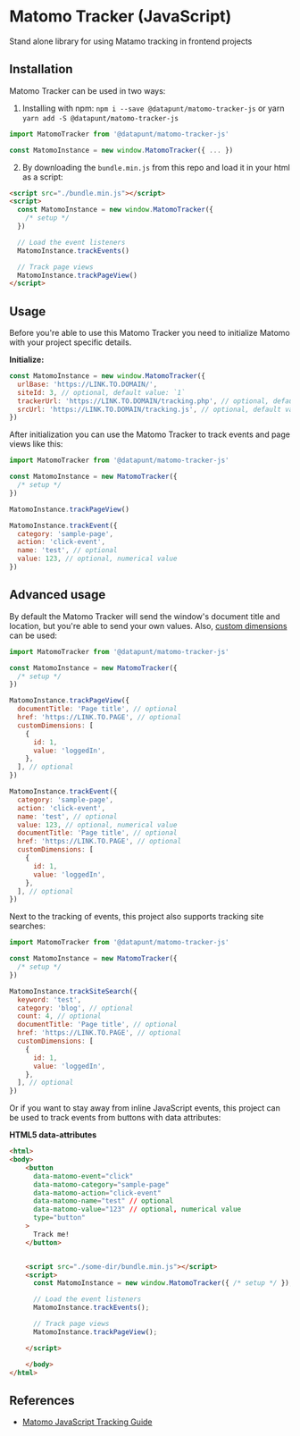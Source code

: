 # Matomo Tracker (JavaScript)

Stand alone library for using Matamo tracking in frontend projects

## Installation

Matomo Tracker can be used in two ways:

1. Installing with npm: `npm i --save @datapunt/matomo-tracker-js` or yarn `yarn add -S @datapunt/matomo-tracker-js`

```js
import MatomoTracker from '@datapunt/matomo-tracker-js'

const MatomoInstance = new window.MatomoTracker({ ... })
```

2. By downloading the `bundle.min.js` from this repo and load it in your html as a script:

```html
<script src="./bundle.min.js"></script>
<script>
  const MatomoInstance = new window.MatomoTracker({
    /* setup */
  })

  // Load the event listeners
  MatomoInstance.trackEvents()

  // Track page views
  MatomoInstance.trackPageView()
</script>
```

## Usage

Before you're able to use this Matomo Tracker you need to initialize Matomo with your project specific details.

**Initialize:**

```js
const MatomoInstance = new window.MatomoTracker({
  urlBase: 'https://LINK.TO.DOMAIN/',
  siteId: 3, // optional, default value: `1`
  trackerUrl: 'https://LINK.TO.DOMAIN/tracking.php', // optional, default value: `${urlBase}matomo.php`
  srcUrl: 'https://LINK.TO.DOMAIN/tracking.js', // optional, default value: `${urlBase}matomo.js`
})
```

After initialization you can use the Matomo Tracker to track events and page views like this:

```js
import MatomoTracker from '@datapunt/matomo-tracker-js'

const MatomoInstance = new MatomoTracker({
  /* setup */
})

MatomoInstance.trackPageView()

MatomoInstance.trackEvent({
  category: 'sample-page',
  action: 'click-event',
  name: 'test', // optional
  value: 123, // optional, numerical value
})
```

## Advanced usage

By default the Matomo Tracker will send the window's document title and location, but you're able to send your own values. Also, [custom dimensions](https://matomo.org/docs/custom-dimensions/) can be used:

```js
import MatomoTracker from '@datapunt/matomo-tracker-js'

const MatomoInstance = new MatomoTracker({
  /* setup */
})

MatomoInstance.trackPageView({
  documentTitle: 'Page title', // optional
  href: 'https://LINK.TO.PAGE', // optional
  customDimensions: [
    {
      id: 1,
      value: 'loggedIn',
    },
  ], // optional
})

MatomoInstance.trackEvent({
  category: 'sample-page',
  action: 'click-event',
  name: 'test', // optional
  value: 123, // optional, numerical value
  documentTitle: 'Page title', // optional
  href: 'https://LINK.TO.PAGE', // optional
  customDimensions: [
    {
      id: 1,
      value: 'loggedIn',
    },
  ], // optional
})
```

Next to the tracking of events, this project also supports tracking site searches:

```js
import MatomoTracker from '@datapunt/matomo-tracker-js'

const MatomoInstance = new MatomoTracker({
  /* setup */
})

MatomoInstance.trackSiteSearch({
  keyword: 'test',
  category: 'blog', // optional
  count: 4, // optional
  documentTitle: 'Page title', // optional
  href: 'https://LINK.TO.PAGE', // optional
  customDimensions: [
    {
      id: 1,
      value: 'loggedIn',
    },
  ], // optional
})
```

Or if you want to stay away from inline JavaScript events, this project can be used to track events from buttons with data attributes:

**HTML5 data-attributes**

```html
<html>
<body>
    <button
      data-matomo-event="click"
      data-matomo-category="sample-page"
      data-matomo-action="click-event"
      data-matomo-name="test" // optional
      data-matomo-value="123" // optional, numerical value
      type="button"
    >
      Track me!
    </button>


    <script src="./some-dir/bundle.min.js"></script>
    <script>
      const MatomoInstance = new window.MatomoTracker({ /* setup */ });

	  // Load the event listeners
      MatomoInstance.trackEvents();

      // Track page views
      MatomoInstance.trackPageView();

    </script>

    </body>
</html>
```

## References

- [Matomo JavaScript Tracking Guide](https://developer.matomo.org/guides/tracking-javascript-guide)
